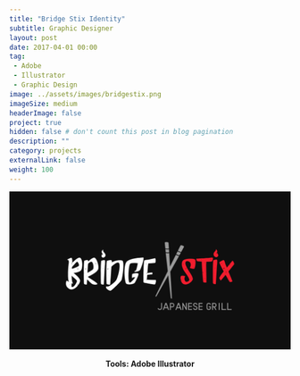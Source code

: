 ```yaml
---
title: "Bridge Stix Identity"
subtitle: Graphic Designer
layout: post
date: 2017-04-01 00:00
tag:
 - Adobe
 - Illustrator
 - Graphic Design
image: ../assets/images/bridgestix.png
imageSize: medium
headerImage: false
project: true
hidden: false # don't count this post in blog pagination
description: ""
category: projects
externalLink: false
weight: 100
---
```

![Screenshot](../assets/images/bridgestix.png)
**<center>Tools: Adobe Illustrator</center>**
